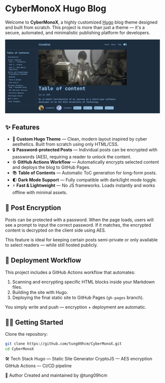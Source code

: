 # CyberMonoX Hugo Blog

Welcome to **CyberMonoX**, a highly customized [Hugo](https://gohugo.io/) blog theme designed and built from scratch. This project is more than just a theme — it's a secure, automated, and minimalistic publishing platform for developers.

![screenshot](background.png)

## ✨ Features

- 🎨 **Custom Hugo Theme** — Clean, modern layout inspired by cyber aesthetics. Built from scratch using only HTML/CSS.
- 🔒 **Password-protected Posts** — Individual posts can be encrypted with passwords (AES), requiring a reader to unlock the content.
- ⚙️ **GitHub Actions Workflow** — Automatically encrypts selected content and deploys the blog to GitHub Pages.
- 📚 **Table of Contents** — Automatic ToC generation for long-form posts.
- 🌓 **Dark Mode Support** — Fully compatible with dark/light mode toggle.
- ⚡ **Fast & Lightweight** — No JS frameworks. Loads instantly and works offline with minimal assets.

## 🔐 Post Encryption

Posts can be protected with a password. When the page loads, users will see a prompt to input the correct password. If it matches, the encrypted content is decrypted on the client side using AES.

This feature is ideal for keeping certain posts semi-private or only available to select readers — while still hosted publicly.

## 🚀 Deployment Workflow

This project includes a GitHub Actions workflow that automates:

1. Scanning and encrypting specific HTML blocks inside your Markdown files.
2. Building the site with Hugo.
3. Deploying the final static site to GitHub Pages (`gh-pages` branch).

You simply write and push — encryption + deployment are automatic.

## 🧑‍💻 Getting Started

Clone the repository:

```bash
git clone https://github.com/tung09hcm/CyberMonoX.git
cd CyberMonoX
```

🛠 Tech Stack
Hugo — Static Site Generator
CryptoJS — AES encryption
GitHub Actions — CI/CD pipeline

🙌 Author
Created and maintained by @tung09hcm
